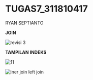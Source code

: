 # TUGAS7_311810417

RYAN SEPTIANTO

**JOIN**

![revisi 3](https://user-images.githubusercontent.com/46926758/123987576-819fa080-d9f1-11eb-8bc9-20b54989c7b6.PNG)

**TAMPILAN INDEKS**

![11](https://user-images.githubusercontent.com/46926758/123988115-f07cf980-d9f1-11eb-948f-6dd90e4ade08.PNG)

![iner join   left join](https://user-images.githubusercontent.com/46926758/123988159-fa9ef800-d9f1-11eb-85b3-5060f1ff72ea.PNG)



